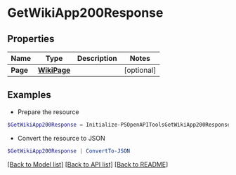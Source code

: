 # GetWikiApp200Response
## Properties

Name | Type | Description | Notes
------------ | ------------- | ------------- | -------------
**Page** | [**WikiPage**](WikiPage.md) |  | [optional] 

## Examples

- Prepare the resource
```powershell
$GetWikiApp200Response = Initialize-PSOpenAPIToolsGetWikiApp200Response  -Page null
```

- Convert the resource to JSON
```powershell
$GetWikiApp200Response | ConvertTo-JSON
```

[[Back to Model list]](../README.md#documentation-for-models) [[Back to API list]](../README.md#documentation-for-api-endpoints) [[Back to README]](../README.md)

